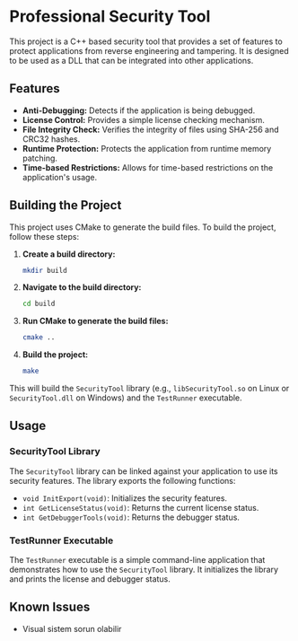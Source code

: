 # Professional Security Tool

This project is a C++ based security tool that provides a set of features to protect applications from reverse engineering and tampering. It is designed to be used as a DLL that can be integrated into other applications.

## Features

*   **Anti-Debugging:** Detects if the application is being debugged.
*   **License Control:** Provides a simple license checking mechanism.
*   **File Integrity Check:** Verifies the integrity of files using SHA-256 and CRC32 hashes.
*   **Runtime Protection:** Protects the application from runtime memory patching.
*   **Time-based Restrictions:** Allows for time-based restrictions on the application's usage.

## Building the Project

This project uses CMake to generate the build files. To build the project, follow these steps:

1.  **Create a build directory:**
    ```bash
    mkdir build
    ```

2.  **Navigate to the build directory:**
    ```bash
    cd build
    ```

3.  **Run CMake to generate the build files:**
    ```bash
    cmake ..
    ```

4.  **Build the project:**
    ```bash
    make
    ```

This will build the `SecurityTool` library (e.g., `libSecurityTool.so` on Linux or `SecurityTool.dll` on Windows) and the `TestRunner` executable.

## Usage

### SecurityTool Library

The `SecurityTool` library can be linked against your application to use its security features. The library exports the following functions:

*   `void InitExport(void)`: Initializes the security features.
*   `int GetLicenseStatus(void)`: Returns the current license status.
*   `int GetDebuggerTools(void)`: Returns the debugger status.

### TestRunner Executable

The `TestRunner` executable is a simple command-line application that demonstrates how to use the `SecurityTool` library. It initializes the library and prints the license and debugger status.

## Known Issues

*   Visual sistem sorun olabilir
